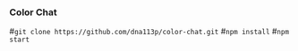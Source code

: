 ### Color Chat 

#`git clone https://github.com/dna113p/color-chat.git`
#`npm install`
#`npm start`
